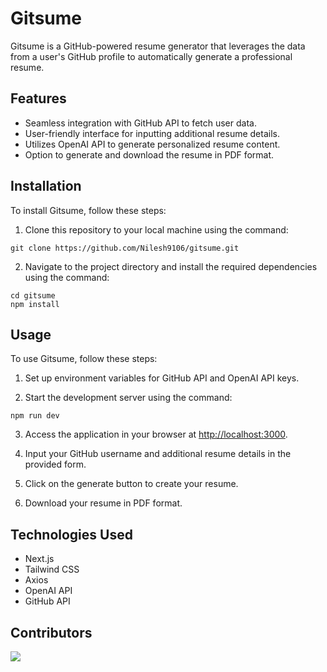 # Gitsume

Gitsume is a GitHub-powered resume generator that leverages the data from a user's GitHub profile to automatically generate a professional resume. 

## Features

- Seamless integration with GitHub API to fetch user data.
- User-friendly interface for inputting additional resume details.
- Utilizes OpenAI API to generate personalized resume content.
- Option to generate and download the resume in PDF format.

## Installation

To install Gitsume, follow these steps:

1. Clone this repository to your local machine using the command:
```
git clone https://github.com/Nilesh9106/gitsume.git
```

2. Navigate to the project directory and install the required dependencies using the command:
```
cd gitsume
npm install
```


## Usage

To use Gitsume, follow these steps:

1. Set up environment variables for GitHub API and OpenAI API keys.

2. Start the development server using the command:
```
npm run dev
```
3. Access the application in your browser at [http://localhost:3000](http://localhost:3000).

4. Input your GitHub username and additional resume details in the provided form.

5. Click on the generate button to create your resume.

6. Download your resume in PDF format.

## Technologies Used

- Next.js
- Tailwind CSS
- Axios
- OpenAI API
- GitHub API

## Contributors

<a href="https://github.com/Nilesh9106/gitsume/graphs/contributors">
  <img src="https://contrib.rocks/image?repo=kailash8799/gitsume" />
</a>
